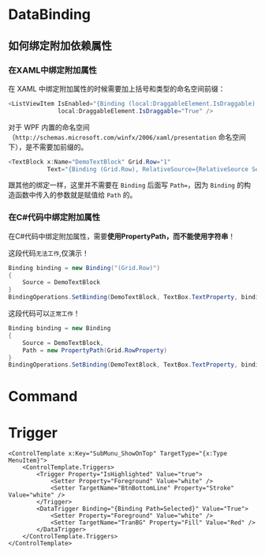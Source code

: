 # DataBinding

## 如何绑定附加依赖属性

### 在XAML中绑定附加属性

在 XAML 中绑定附加属性的时候需要加上括号和类型的命名空间前缀：

```c#
<ListViewItem IsEnabled="{Binding (local:DraggableElement.IsDraggable), RelativeSource={RelativeSource Self}}"
              local:DraggableElement.IsDraggable="True" />
```

对于 WPF 内置的命名空间（`http://schemas.microsoft.com/winfx/2006/xaml/presentation` 命名空间下），是不需要加前缀的。

```c#
<TextBlock x:Name="DemoTextBlock" Grid.Row="1"
           Text="{Binding (Grid.Row), RelativeSource={RelativeSource Self}}" />
```

跟其他的绑定一样，这里并不需要在 `Binding` 后面写 `Path=`，因为 `Binding` 的构造函数中传入的参数就是赋值给 `Path` 的。

### 在C#代码中绑定附加属性

在C#代码中绑定附加属性，需要**使用PropertyPath，而不能使用字符串**！

这段代码`无法工作`,仅演示！

```c#
Binding binding = new Binding("(Grid.Row)")
{
    Source = DemoTextBlock
}
BindingOperations.SetBinding(DemoTextBlock, TextBox.TextProperty, binding);
```

这段代码可以`正常工作`！

```c#
Binding binding = new Binding
{
    Source = DemoTextBlock,
    Path = new PropertyPath(Grid.RowProperty)
}
BindingOperations.SetBinding(DemoTextBlock, TextBox.TextProperty, binding);
```

# Command

# Trigger

```xaml
<ControlTemplate x:Key="SubMunu_ShowOnTop" TargetType="{x:Type MenuItem}">
    <ControlTemplate.Triggers>
        <Trigger Property="IsHighlighted" Value="true">
            <Setter Property="Foreground" Value="white" />
            <Setter TargetName="BtnBottomLine" Property="Stroke" Value="white" />
        </Trigger>
        <DataTrigger Binding="{Binding Path=Selected}" Value="True">
            <Setter Property="Foreground" Value="white" />
            <Setter TargetName="TranBG" Property="Fill" Value="Red" />
        </DataTrigger>
    </ControlTemplate.Triggers>
</ControlTemplate>
```


